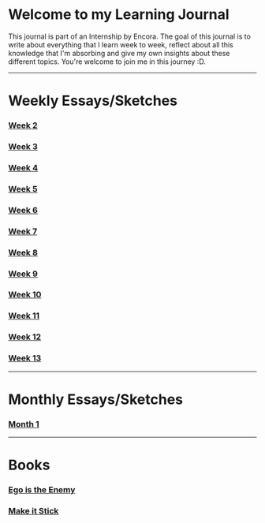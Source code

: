 # Welcome to my Learning Journal
This journal is part of an Internship by Encora. The goal of this journal is to write about everything that I learn week to week, reflect about all this knowledge that I'm absorbing and give my own insights about these different topics.
You're welcome to join me in this journey :D.


***
# Weekly Essays/Sketches
### [Week 2](https://luis-valdez.github.io/Learning-Journal/week2)
### [Week 3](https://luis-valdez.github.io/Learning-Journal/week3)
### [Week 4](https://luis-valdez.github.io/Learning-Journal/week4)
### [Week 5](https://luis-valdez.github.io/Learning-Journal/week5)
### [Week 6](https://luis-valdez.github.io/Learning-Journal/week6)
### [Week 7](https://luis-valdez.github.io/Learning-Journal/week7)
### [Week 8](https://luis-valdez.github.io/Learning-Journal/week8)
### [Week 9](https://luis-valdez.github.io/Learning-Journal/week9)
### [Week 10](https://luis-valdez.github.io/Learning-Journal/week10)
### [Week 11](https://luis-valdez.github.io/Learning-Journal/week11)
### [Week 12](https://luis-valdez.github.io/Learning-Journal/week12)
### [Week 13](https://luis-valdez.github.io/Learning-Journal/week13)




***

# Monthly Essays/Sketches
### [Month 1](http:////luis-valdez.github.io/Learning-Journal/month1)

***
# Books
### [Ego is the Enemy](http://luis-valdez.github.io/Learning-Journal/ego_is_the_enemy)
### [Make it Stick](https://luis-valdez.github.io/Learning-Journal/make_it_stick)

